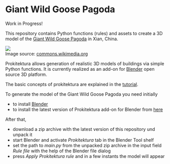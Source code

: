# Giant Wild Goose Pagoda

Work in Progress!

This repository contains Python functions (rules) and assets to create a 3D model of the [Giant Wild Goose Pagoda](http://en.wikipedia.org/wiki/Giant_Wild_Goose_Pagoda) in Xian, China.

![](http://upload.wikimedia.org/wikipedia/commons/thumb/e/ea/ChinaTrip2005-110.jpg/180px-ChinaTrip2005-110.jpg)
<br>Image source: [commons.wikimedia.org](http://commons.wikimedia.org/wiki/File:ChinaTrip2005-110.jpg)

Prokitektura allows generation of realistic 3D models of buildings via simple Python functions. It is currently realized as an add-on for [Blender](https://en.wikipedia.org/wiki/Blender_(software)) open source 3D platform.

The basic concepts of prokitektura are explained in the [tutorial](https://github.com/vvoovv/prokitektura-blender/wiki/Tutorial).

To generate the model of the Giant Wild Goose Pagoda you need initially
* to install [Blender](http://www.blender.org/download/)
* to install the latest version of Prokitektura add-on for Blender from [here](https://github.com/vvoovv/prokitektura-blender/archive/master.zip)

After that,
* download a zip archive with the latest version of this repository und unpack it
* start Blender and activate _Prokitektura_ tab in the Blender Tool shelf
* set the path to _main.py_ from the unpacked zip archive in the input field _Rule file_ with the help of the Blender file dialog
* press _Apply Prokitektura rule_ and in a few instants the model will appear

